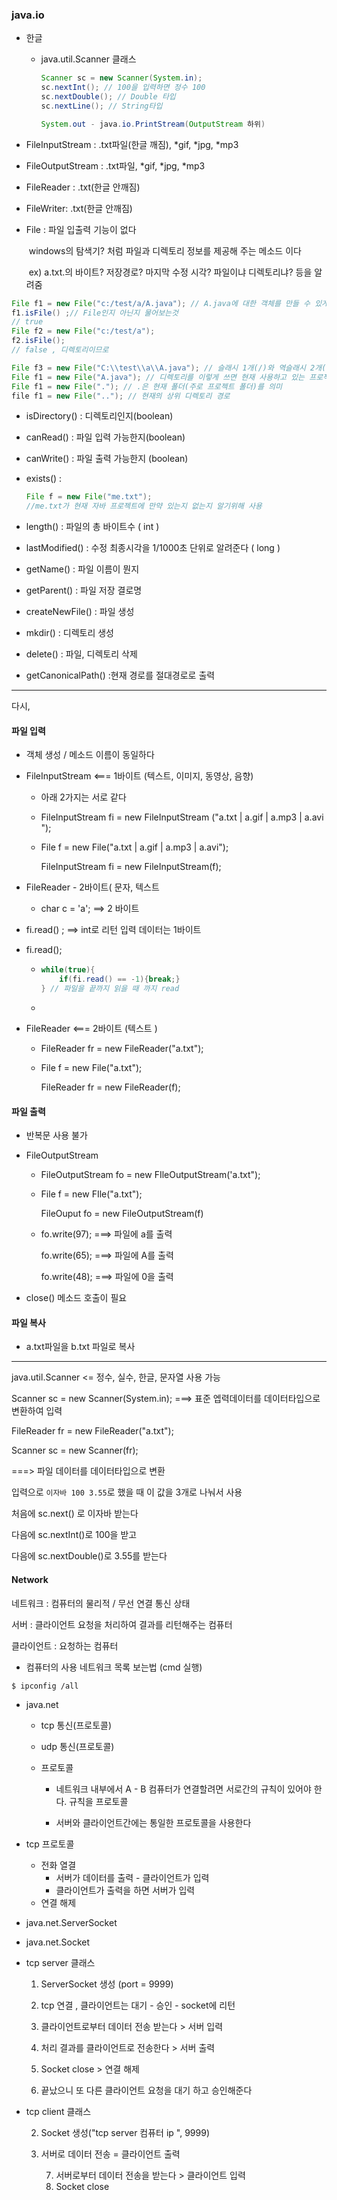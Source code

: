 

### java.io



- 한글

  - java.util.Scanner 클래스

    ```java
    Scanner sc = new Scanner(System.in);
    sc.nextInt(); // 100을 입력하면 정수 100
    sc.nextDouble(); // Double 타입
    sc.nextLine(); // String타입
    
    System.out - java.io.PrintStream(OutputStream 하위)
    ```





- FileInputStream : .txt파일(한글 깨짐), *gif, *jpg, *mp3
- FileOutputStream : .txt파일,  *gif, *jpg, *mp3
- FileReader : .txt(한글 안깨짐)
- FileWriter: .txt(한글 안깨짐)

- File : 파일 입출력 기능이 없다

  ​			windows의 탐색기? 처럼 파일과 디렉토리 정보를 제공해 주는 메소드 이다

  ​			ex) a.txt.의 바이트? 저장경로? 마지막 수정 시각? 파일이냐 디렉토리냐? 등을 알려줌



```java
File f1 = new File("c:/test/a/A.java"); // A.java에 대한 객체를 만들 수 있게 되었다
f1.isFile() ;// File인지 아닌지 물어보는것
// true
File f2 = new File("c:/test/a"); 
f2.isFile();
// false , 디렉토리이므로 

File f3 = new File("C:\\test\\a\\A.java"); // 슬래시 1개(/)와 역슬래시 2개(\\)가 같은 의미이다
File f1 = new File("A.java"); // 디렉토리를 이렇게 쓰면 현재 사용하고 있는 프로젝트 폴더안에 있는 A.java를 의미하게 된다.
File f1 = new File("."); // .은 현재 폴더(주로 프로젝트 폴더)를 의미
file f1 = new File(".."); // 현재의 상위 디렉토리 경로


```

- isDirectory() : 디렉토리인지(boolean)

- canRead() : 파일 입력 가능한지(boolean)
- canWrite() : 파일 출력 가능한지 (boolean)

- exists() : 

  ```java
  File f = new File("me.txt");
  //me.txt가 현재 자바 프로젝트에 만약 있는지 없는지 알기위해 사용
  ```

- length() : 파일의 총 바이트수 ( int )

- lastModified() : 수정 최종시각을 1/1000초 단위로 알려준다 ( long )

- getName() : 파일 이름이 뭔지

- getParent() : 파일 저장 결로명

- createNewFile() : 파일 생성

- mkdir() : 디렉토리 생성

- delete() : 파일, 디렉토리 삭제

- getCanonicalPath() :현재 경로를 절대경로로 출력

---

다시,

#### 파일 입력

- 객체 생성 / 메소드 이름이 동일하다

- FileInputStream <=== 1바이트 (텍스트, 이미지, 동영상, 음향)

  - 아래 2가지는 서로 같다

  - FileInputStream fi = new FileInputStream ("a.txt | a.gif | a.mp3 | a.avi ");

  - File f = new File("a.txt | a.gif | a.mp3 | a.avi");

    FileInputStream fi = new FileInputStream(f);

- FileReader - 2바이트( 문자, 텍스트

  - char c = 'a'; ==> 2 바이트

- fi.read() ; ==> int로 리턴 입력 데이터는 1바이트

- fi.read();

  - ```java
    while(true){
        if(fi.read() == -1){break;}
    } // 파일을 끝까지 읽을 때 까지 read
    ```

  - 



- FileReader <=== 2바이트 (텍스트 )

  - FileReader fr = new FileReader("a.txt");

  - File f = new File("a.txt");

    FileReader fr = new FileReader(f);



#### 파일 출력

- 반복문 사용 불가

- FileOutputStream

  - FileOutputStream fo = new FIleOutputStream('a.txt");

  - File f = new FIle("a.txt");

    FileOuput fo = new FileOutputStream(f)

  

  - fo.write(97); ===> 파일에 a를 출력

    fo.write(65); ===> 파일에 A를 출력

    fo.write(48); ===> 파일에 0을 출력

- close() 메소드 호출이 필요



#### 파일 복사

- a.txt파일을 b.txt 파일로 복사





----

java.util.Scanner <= 정수, 실수, 한글, 문자열 사용 가능

Scanner sc = new Scanner(System.in); ===> 표준 엡력데이터를 데이터타입으로 변환하여 입력



FileReader fr = new FileReader("a.txt");

Scanner sc = new Scanner(fr);

===> 파일 데이터를 데이터타입으로 변환

입력으로 `이자바 100 3.55`로 했을 때 이 값을 3개로 나눠서 사용

처음에 sc.next() 로 이자바 받는다

다음에 sc.nextInt()로 100을 받고

다음에 sc.nextDouble()로 3.55를 받는다







#### Network



네트워크 : 컴퓨터의 물리적 / 무선 연결 통신 상태

서버 : 클라이언트 요청을 처리하여 결과를 리턴해주는 컴퓨터

클라이언트 : 요청하는 컴퓨터



- 컴퓨터의 사용 네트워크 목록 보는법 (cmd 실행)

```bash
$ ipconfig /all
```

- java.net

  - tcp 통신(프로토콜)

  - udp 통신(프로토콜)

  - 프로토콜

    - 네트워크 내부에서 A - B 컴퓨터가 연결할려면 서로간의 규칙이 있어야 한다. 규칙을 프로토콜

    - 서버와 클라이언트간에는 통일한 프로토콜을 사용한다

- tcp 프로토콜
  - 전화 열결
    - 서버가 데이터를 출력 - 클라이언트가 입력
    - 클라이언트가 출력을 하면 서버가 입력
  - 연결 해제



- java.net.ServerSocket



- java.net.Socket



- tcp server 클래스

  1.  ServerSocket 생성 (port = 9999)

     

     3. tcp 연결 , 클라이언트는 대기 - 승인 - socket에 리턴

     

     5. 클라이언트로부터 데이터 전송 받는다 > 서버 입력
     6. 처리 결과를 클라이언트로 전송한다 > 서버 출력

     9. Socket close > 연결 해제
     10. 끝났으니 또 다른 클라이언트 요청을 대기 하고 승인해준다



- tcp client 클래스

  2. Socket 생성("tcp server 컴퓨터 ip ", 9999)

  

  4. 서버로 데이터 전송 = 클라이언트 출력



		7. 서버로부터 데이터 전송을 받는다 > 클라이언트 입력
  		8. Socket close

